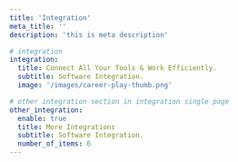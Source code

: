 ```yaml
---
title: 'Integration'
meta_title: ''
description: 'this is meta description'

# integration
integration:
  title: Connect All Your Tools & Work Efficiently.
  subtitle: Software Integration.
  image: '/images/career-play-thumb.png'

# other integration section in integration single page
other_integration:
  enable: true
  title: More Integrations
  subtitle: Software Integration.
  number_of_items: 6
---
```

